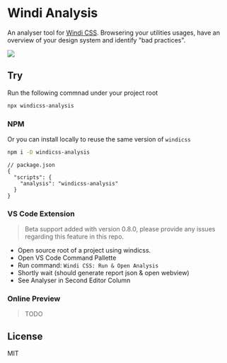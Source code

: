 # Windi Analysis

An analyser tool for [Windi CSS](https://github.com/windicss/windicss). Browsering your utilities usages, have an overview of your design system and identify "bad practices".

![](https://user-images.githubusercontent.com/11247099/112994978-595b9800-919d-11eb-8b37-4de8ab03da42.png)

## Try

Run the following commnad under your project root

```bash
npx windicss-analysis
```

### NPM

Or you can install locally to reuse the same version of `windicss`

```bash
npm i -D windicss-analysis
```

```jsonc
// package.json
{
  "scripts": {
    "analysis": "windicss-analysis"
  }
}
```

### VS Code Extension

> Beta support added with version 0.8.0, please provide any issues regarding this feature in this repo.

- Open source root of a project using windicss.
- Open VS Code Command Pallette
- Run command: `Windi CSS: Run & Open Analysis`
- Shortly wait (should generate report json & open webview)
- See Analyser in Second Editor Column

### Online Preview

> TODO

## License

MIT
